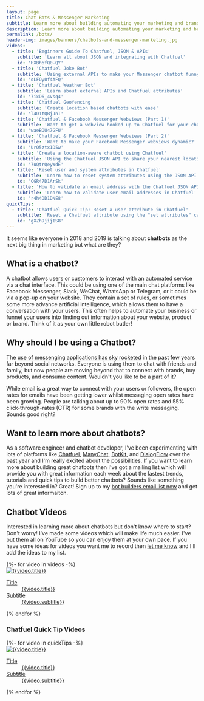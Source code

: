 ```yaml
---
layout: page
title: Chat Bots & Messenger Marketing
subtitle: Learn more about building automating your marketing and brands using chatbots and Facebook Messenger
description: Learn more about building automating your marketing and brands using chatbots and Facebook Messenger
permalink: /bots/
header-img: images/banners/chatbots-and-messenger-marketing.jpg
videos:
  - title: 'Beginners Guide To Chatfuel, JSON & APIs'
    subtitle: 'Learn all about JSON and integrating with Chatfuel'
    id: 'HXBh6fQ0-QY'
  - title: 'Chatfuel Joke Bot'
    subtitle: 'Using external APIs to make your Messenger chatbot funny'
    id: 'oLFOy0f4AFQ'
  - title: 'Chatfuel Weather Bot'
    subtitle: 'Learn about external APIs and Chatfuel attributes'
    id: '7ixD6_4Vsq4'
  - title: 'Chatfuel Geofencing'
    subtitle: 'Create location based chatbots with ease'
    id: 'l4D1tQBjJnI'
  - title: 'Chatfuel & Facebook Messenger Webviews (Part 1)'
    subtitle: 'Want to get a webview hooked up to Chatfuel for your chatbot?'
    id: 'waeBQU47GFU'
  - title: 'Chatfuel & Facebook Messenger Webviews (Part 2)'
    subtitle: 'Want to make your Facebook Messenger webviews dynamic?'
    id: 'UrO5ztx1D5w'
  - title: 'Create a location-aware chatbot using Chatfuel'
    subtitle: 'Using the Chatfuel JSON API to share your nearest location'
    id: '7uQtrQeyWdE'
  - title: 'Reset user and system attributes in Chatfuel'
    subtitle: 'Learn how to reset system attributes using the JSON API'
    id: 'CGR47D1ArSk'
  - title: 'How to validate an email address with the Chatfuel JSON API'
    subtitle: 'Learn how to validate user email addresses in Chatfuel'
    id: 'r4h4DD1DNE8'
quickTips:
  - title: 'Chatfuel Quick Tip: Reset a user attribute in Chatfuel'
    subtitle: 'Reset a Chatfuel attribute using the "set attributes" card'
    id: 'gXZh9jijIS8'
---
```


It seems like everyone in 2018 and 2019 is talking about **chatbots** as the next big thing in marketing but what are they?

## What is a chatbot?

A chatbot allows users or customers to interact with an automated service via a chat interface. This could be using one of the main chat platforms like Facebook Messenger, Slack, WeChat, WhatsApp or Telegram, or it could be via a pop-up on your website. They contain a set of rules, or sometimes some more advance artificial intelligence, which allows them to have a conversation with your users. This often helps to automate your business or funnel your users into finding out information about your website, product or brand. Think of it as your own little robot butler!

## Why should I be using a Chatbot?

The [use of messenging applications has sky rocketed](https://www.businessinsider.com/the-messaging-app-report-2015-11) in the past few years far beyond social networks. Everyone is using them to chat with friends and family, but now people are moving beyond that to connect with brands, buy products, and consume content. Wouldn't you like to be a part of it?

While email is a great way to connect with your users or followers, the open rates for emails have been getting lower whilst messaging open rates have been growing. People are talking about up to 90% open rates and 55% click-through-rates (CTR) for some brands with the write messaging. Sounds good right?

## Want to learn more about chatbots?

As a software engineer and chatbot developer, I've been experimenting with lots of platforms like [Chatfuel](https://chatfuel.com), [ManyChat](https://manychat.com/), [BotKit](https://botkit.ai/), and [DialogFlow](https://dialogflow.com/) over the past year and I'm really excited about the possibilities. If you want to learn more about building great chatbots then I've got a mailing list which will provide you with great information each week about the lastest trends, tutorials and quick tips to build better chatbots? Sounds like something you're interested in? Great! Sign up to my [bot builders email list now](/bots/sign-up-bot-building-for-beginners/) and get lots of great informaiton.

## Chatbot Videos

Interested in learning more about chatbots but don't know where to start? Don't worry! I've made some videos which will make life much easier. I've put them all on YouTube so you can enjoy them at your own pace. If you have some ideas for videos you want me to record then [let me know](/contact) and I'll add the ideas to my list.

<article>
  <div class="cf pa2">
{%- for video in videos -%}
    <div class="fl w-100 w-50-ns pa2">
      <a href="https://www.youtube.com/watch?v={{video.id}}" class="db link tc" target="_blank" rel="noreferrer">
        <img src="https://i.ytimg.com/vi/{{video.id}}/hqdefault.jpg" alt="{{video.title}}" class="w-100 db outline black-10 grow"/>
        <dl class="mt2 f7 f6-ns lh-copy">
          <dt class="clip">Title</dt>
          <dd class="ml0 black truncate w-100">{{video.title}}</dd>
          <dt class="clip">Subtitle</dt>
          <dd class="ml0 gray truncate w-100">{{video.subtitle}}</dd>
        </dl>
      </a>
    </div>
{% endfor %}
  </div>
</article>

### Chatfuel Quick Tip Videos

<article>
  <div class="cf pa2">
{%- for video in quickTips -%}
    <div class="fl w-100 w-50-ns pa2">
      <a href="https://www.youtube.com/watch?v={{video.id}}" class="db link tc" target="_blank" rel="noreferrer">
        <img src="https://i.ytimg.com/vi/{{video.id}}/hqdefault.jpg" alt="{{video.title}}" class="w-100 db outline black-10 grow"/>
        <dl class="mt2 f7 f6-ns lh-copy">
          <dt class="clip">Title</dt>
          <dd class="ml0 black truncate w-100">{{video.title}}</dd>
          <dt class="clip">Subtitle</dt>
          <dd class="ml0 gray truncate w-100">{{video.subtitle}}</dd>
        </dl>
      </a>
    </div>
{% endfor %}
  </div>
</article>
